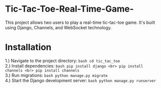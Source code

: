 # Tic-Tac-Toe-Real-Time-Game-
This project allows two users to play a real-time tic-tac-toe game. It's built using Django, Channels, and WebSocket technology.
# Installation
1.) Navigate to the project directory: ```bash cd tic_tac_toe  ```<br>
2.) Install dependencies:  ```bash pip install django <br>
                                  pip install channels <br>
                                  pip install channels ```<br>
3.) Run migrations:   ```bash python manage.py migrate ```<br>
4.) Start the Django development server: ```bash python manage.py runserver ```
